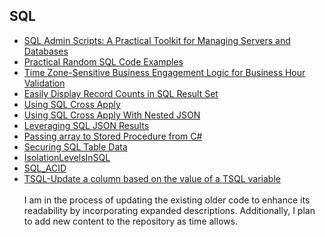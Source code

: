 ## SQL
- [SQL Admin Scripts: A Practical Toolkit for Managing Servers and Databases](https://github.com/seandrewsr/sql/blob/main/PracticalAdminSQLCodeExamples.pdf)
- [Practical Random SQL Code Examples](https://github.com/seandrewsr/sql/blob/main/PracticalRandomSQLCodeExamples.pdf)
- [Time Zone-Sensitive Business Engagement Logic for Business Hour Validation](https://github.com/seandrewsr/sql/blob/main/TimeZone-SensitiveEngagementValidation.pdf)
- [Easily Display Record Counts in SQL Result Set](https://github.com/seandrewsr/sql/blob/main/IncludeRecordCountAlongsideIndividualRowData.pdf)
- [Using SQL Cross Apply](https://github.com/seandrewsr/sql/blob/main/UsingSQLCrossApply.pdf)
- [Using SQL Cross Apply With Nested JSON](https://github.com/seandrewsr/sql/blob/main/UsingSQLCrossApplyWithNestedJSON.pdf)
- [Leveraging SQL JSON Results](https://github.com/seandrewsr/code/blob/main/WorkingWithSQLJSONResults.pdf)
- [Passing array to Stored Procedure from C#](https://github.com/seandrewsr/code/blob/main/PassingArrayToSP_XML.pdf)
- [Securing SQL Table Data](https://github.com/seandrewsr/code/blob/main/SecuringSQLTableData.pdf)
- [IsolationLevelsInSQL](https://github.com/seandrewsr/code/blob/main/IsolationLevelsInSQL.pdf)
- [SQL_ACID](https://github.com/seandrewsr/code/blob/main/SQL_ACID.pdf)
- [TSQL-Update a column based on the value of a TSQL variable](https://github.com/seandrewsr/code/blob/main/TSQL-Update%20a%20column%20based%20on%20the%20value%20of%20a%20TSQL%20variable.pdf)
<br><br>
I am in the process of updating the existing older code to enhance its readability by incorporating expanded descriptions. Additionally, I plan to add new content to the repository as time allows.
<br><br>
